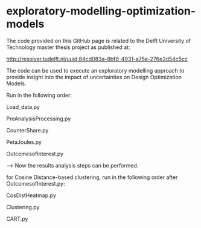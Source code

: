 # exploratory-modelling-optimization-models

The code provided on this GitHub page is related to the Delft University of Technology master thesis project as published at: 

http://resolver.tudelft.nl/uuid:84cd083a-8bf8-4931-a75a-276e2d54c5cc

The code can be used to execute an exploratory modelling approach to provide insight into the impact of uncertainties on 
Design Optimization Models. 

Run in the following order: 

Load_data.py 

PreAnalysisProcessing.py

CounterShare.py

PetaJoules.py

OutcomesofInterest.py

--> Now the results analysis steps can be performed. 

for Cosine Distance-based clustering, run in the following order after OutcomesofInterest.py: 

CosDistHeatmap.py

Clustering.py

CART.py
